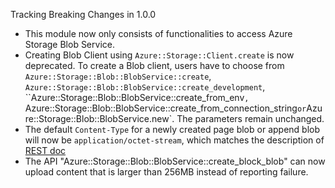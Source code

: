 Tracking Breaking Changes in 1.0.0

* This module now only consists of functionalities to access Azure Storage Blob Service.
* Creating Blob Client using `Azure::Storage::Client.create` is now deprecated. To create a Blob client, users have to choose from `Azure::Storage::Blob::BlobService::create`, `Azure::Storage::Blob::BlobService::create_development`, ``Azure::Storage::Blob::BlobService::create_from_env`, `Azure::Storage::Blob::BlobService::create_from_connection_string` or `Azure::Storage::Blob::BlobService.new`. The parameters remain unchanged.
* The default `Content-Type` for a newly created page blob or append blob will now be `application/octet-stream`, which matches the description of [REST doc](https://docs.microsoft.com/en-us/rest/api/storageservices/put-blob)
* The API "Azure::Storage::Blob::BlobService::create_block_blob" can now upload content that is larger than 256MB instead of reporting failure.
